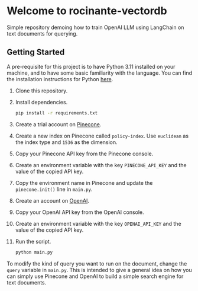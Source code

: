 # Welcome to rocinante-vectordb
Simple repository demoing how to train OpenAI LLM using LangChain on text documents for querying.

## Getting Started

A pre-requisite for this project is to have Python 3.11 installed on your machine, and to have some basic familiarity
with the language. You can find the installation instructions for Python [here](https://www.python.org/downloads/).

1. Clone this repository.
2. Install dependencies.

    ```bash
    pip install -r requirements.txt
    ```

3. Create a trial account on [Pinecone](https://pinecone.io).
4. Create a new index on Pinecone called `policy-index`. Use `euclidean` as the index type and `1536` as the dimension.
5. Copy your Pinecone API key from the Pinecone console. 
6. Create an environment variable with the key `PINECONE_API_KEY` and the value of the copied API key.
7. Copy the environment name in Pinecone and update the `pinecone.init()` line in `main.py`.
8. Create an account on [OpenAI](https://platform.openai.com/).
9. Copy your OpenAI API key from the OpenAI console.
10. Create an environment variable with the key `OPENAI_API_KEY` and the value of the copied API key.
11. Run the script.

    ```bash
    python main.py
    ```

To modify the kind of query you want to run on the document, change the `query` variable in `main.py`. This is intended 
to give a general idea on how you can simply use Pinecone and OpenAI to build a simple search engine for text documents.
